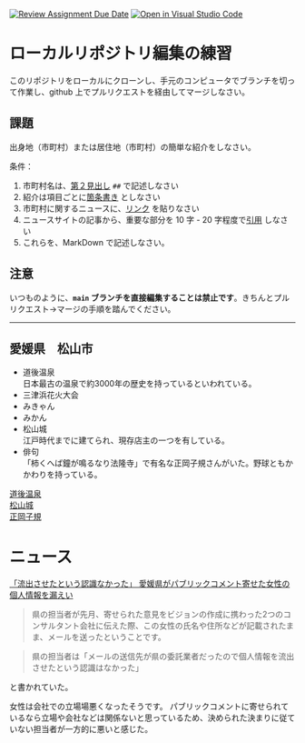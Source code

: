 [![Review Assignment Due Date](https://classroom.github.com/assets/deadline-readme-button-22041afd0340ce965d47ae6ef1cefeee28c7c493a6346c4f15d667ab976d596c.svg)](https://classroom.github.com/a/Jc5hINgy)
[![Open in Visual Studio Code](https://classroom.github.com/assets/open-in-vscode-2e0aaae1b6195c2367325f4f02e2d04e9abb55f0b24a779b69b11b9e10269abc.svg)](https://classroom.github.com/online_ide?assignment_repo_id=19847878&assignment_repo_type=AssignmentRepo)
# ローカルリポジトリ編集の練習

このリポジトリをローカルにクローンし、手元のコンピュータでブランチを切って作業し、github 上でプルリクエストを経由してマージしなさい。

## 課題

出身地（市町村）または居住地（市町村）の簡単な紹介をしなさい。

条件：

1. 市町村名は、[第２見出し](https://docs.github.com/ja/get-started/writing-on-github/getting-started-with-writing-and-formatting-on-github/basic-writing-and-formatting-syntax#headings) `##` で記述しなさい
1. 紹介は項目ごとに[箇条書き](https://docs.github.com/ja/get-started/writing-on-github/getting-started-with-writing-and-formatting-on-github/basic-writing-and-formatting-syntax#lists) としなさい
3. 市町村に関するニュースに、[リンク](https://docs.github.com/ja/get-started/writing-on-github/getting-started-with-writing-and-formatting-on-github/basic-writing-and-formatting-syntax#lists) を貼りなさい
4. ニュースサイトの記事から、重要な部分を 10 字 - 20 字程度で[引用](https://docs.github.com/ja/get-started/writing-on-github/getting-started-with-writing-and-formatting-on-github/basic-writing-and-formatting-syntax#quoting-text) しなさい
5. これらを、MarkDown で記述しなさい。

## 注意

いつものように、**`main` ブランチを直接編集することは禁止です**。きちんとプルリクエスト→マージの手順を踏んでください。

---
## 愛媛県　松山市
- 道後温泉<br>
日本最古の温泉で約3000年の歴史を持っているといわれている。
- 三津浜花火大会
- みきゃん
- みかん
- 松山城<br>
江戸時代までに建てられ、現存店主の一つを有している。
- 俳句<br>
「柿くへば鐘が鳴るなり法隆寺」で有名な正岡子規さんがいた。野球ともかかわりを持っている。


[道後温泉](https://dogo.jp/)<br>
[松山城](https://www.matsuyamajo.jp/guide/matsuyamacastle.html)<br>
[正岡子規](https://shiki-museum.com/masaokashiki/)

# ニュース
[「流出させたという認識なかった」 愛媛県がパブリックコメント寄せた女性の個人情報を漏えい](https://news.yahoo.co.jp/articles/209fb992793f9c11bf46227d33ec807b78f70f7b)

>県の担当者が先月、寄せられた意見をビジョンの作成に携わった2つのコンサルタント会社に伝えた際、この女性の氏名や住所などが記載されたまま、メールを送ったということです。

>県の担当者は「メールの送信先が県の委託業者だったので個人情報を流出させたという認識はなかった」

と書かれていた。

女性は会社での立場場悪くなったそうです。
パブリックコメントに寄せられているなら立場や会社などは関係ないと思っているため、決められた決まりに従ていない担当者が一方的に悪いと感じた。
